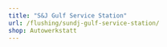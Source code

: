 ```yaml
---
title: "S&J Gulf Service Station"
url: /flushing/sundj-gulf-service-station/
shop: Autowerkstatt
---
```

